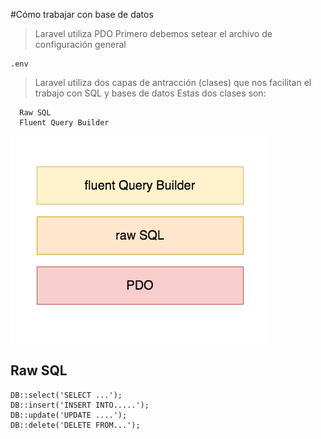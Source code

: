 #Cómo trabajar con base de datos

> Laravel utiliza PDO
> Primero debemos setear el archivo de configuración general

    .env

> Laravel utiliza dos capas de antracción
> (clases) que nos facilitan el trabajo con SQL y bases de datos
> Estas dos clases son:

      Raw SQL
      Fluent Query Builder

<img src="https://raw.githubusercontent.com/exegeses/laravel-46883/main/extras/capas-rSQL%2BfQB.png">

## Raw SQL

	DB::select('SELECT ...');
	DB::insert('INSERT INTO.....');
	DB::update('UPDATE ....');
	DB::delete('DELETE FROM...');

